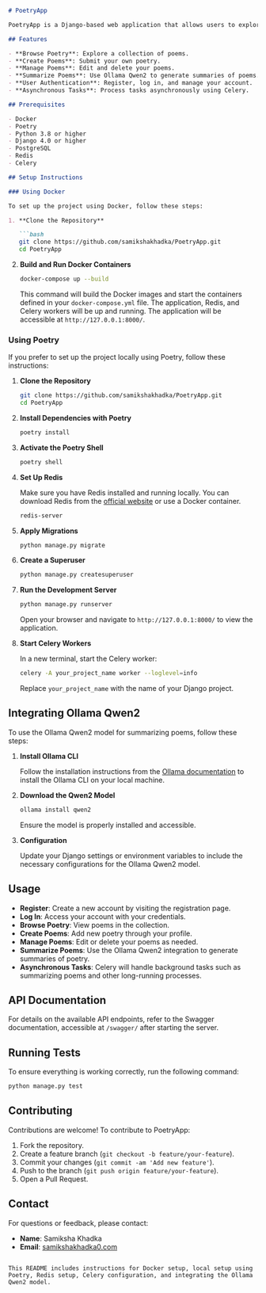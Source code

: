 
```markdown
# PoetryApp

PoetryApp is a Django-based web application that allows users to explore, create, and manage poetry. A key feature of this app is its integration with the Ollama Qwen2 model to summarize poems, providing insights and concise versions of the poetry content. The app also uses Celery for asynchronous task processing and Redis as the broker for Celery.

## Features

- **Browse Poetry**: Explore a collection of poems.
- **Create Poems**: Submit your own poetry.
- **Manage Poems**: Edit and delete your poems.
- **Summarize Poems**: Use Ollama Qwen2 to generate summaries of poems.
- **User Authentication**: Register, log in, and manage your account.
- **Asynchronous Tasks**: Process tasks asynchronously using Celery.

## Prerequisites

- Docker
- Poetry
- Python 3.8 or higher
- Django 4.0 or higher
- PostgreSQL 
- Redis
- Celery

## Setup Instructions

### Using Docker

To set up the project using Docker, follow these steps:

1. **Clone the Repository**

   ```bash
   git clone https://github.com/samikshakhadka/PoetryApp.git
   cd PoetryApp
   ```

2. **Build and Run Docker Containers**

   ```bash
   docker-compose up --build
   ```

   This command will build the Docker images and start the containers defined in your `docker-compose.yml` file. The application, Redis, and Celery workers will be up and running. The application will be accessible at `http://127.0.0.1:8000/`.

### Using Poetry

If you prefer to set up the project locally using Poetry, follow these instructions:

1. **Clone the Repository**

   ```bash
   git clone https://github.com/samikshakhadka/PoetryApp.git
   cd PoetryApp
   ```

2. **Install Dependencies with Poetry**

   ```bash
   poetry install
   ```

3. **Activate the Poetry Shell**

   ```bash
   poetry shell
   ```

4. **Set Up Redis**

   Make sure you have Redis installed and running locally. You can download Redis from the [official website](https://redis.io/download) or use a Docker container.

   ```bash
   redis-server
   ```

5. **Apply Migrations**

   ```bash
   python manage.py migrate
   ```

6. **Create a Superuser**

   ```bash
   python manage.py createsuperuser
   ```

7. **Run the Development Server**

   ```bash
   python manage.py runserver
   ```

   Open your browser and navigate to `http://127.0.0.1:8000/` to view the application.

8. **Start Celery Workers**

   In a new terminal, start the Celery worker:

   ```bash
   celery -A your_project_name worker --loglevel=info
   ```

   Replace `your_project_name` with the name of your Django project.

## Integrating Ollama Qwen2

To use the Ollama Qwen2 model for summarizing poems, follow these steps:

1. **Install Ollama CLI**

   Follow the installation instructions from the [Ollama documentation](https://ollama.com/docs) to install the Ollama CLI on your local machine.

2. **Download the Qwen2 Model**

   ```bash
   ollama install qwen2
   ```

   Ensure the model is properly installed and accessible.

3. **Configuration**

   Update your Django settings or environment variables to include the necessary configurations for the Ollama Qwen2 model.

## Usage

- **Register**: Create a new account by visiting the registration page.
- **Log In**: Access your account with your credentials.
- **Browse Poetry**: View poems in the collection.
- **Create Poems**: Add new poetry through your profile.
- **Manage Poems**: Edit or delete your poems as needed.
- **Summarize Poems**: Use the Ollama Qwen2 integration to generate summaries of poetry.
- **Asynchronous Tasks**: Celery will handle background tasks such as summarizing poems and other long-running processes.

## API Documentation

For details on the available API endpoints, refer to the Swagger documentation, accessible at `/swagger/` after starting the server.

## Running Tests

To ensure everything is working correctly, run the following command:

```bash
python manage.py test
```

## Contributing

Contributions are welcome! To contribute to PoetryApp:

1. Fork the repository.
2. Create a feature branch (`git checkout -b feature/your-feature`).
3. Commit your changes (`git commit -am 'Add new feature'`).
4. Push to the branch (`git push origin feature/your-feature`).
5. Open a Pull Request.


## Contact

For questions or feedback, please contact:

- **Name**: Samiksha Khadka
- **Email**: [samikshakhadka0.com](mailto:your-email@example.com)

```

This README includes instructions for Docker setup, local setup using Poetry, Redis setup, Celery configuration, and integrating the Ollama Qwen2 model. 